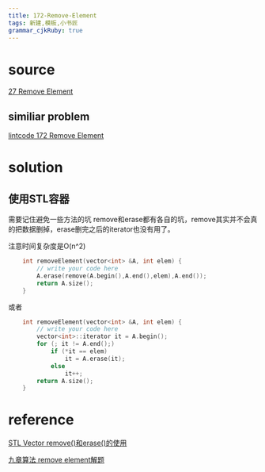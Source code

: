 ```yaml
---
title: 172-Remove-Element
tags: 新建,模板,小书匠
grammar_cjkRuby: true
---
```



# source
[27 Remove Element](https://leetcode.com/problems/remove-element/)

## similiar problem 

[lintcode 172 Remove Element](http://www.lintcode.com/en/problem/remove-element/)

# solution
## 使用STL容器

需要记住避免一些方法的坑 remove和erase都有各自的坑，remove其实并不会真的把数据删掉，erase删完之后的iterator也没有用了。

注意时间复杂度是O(n^2)
```cpp
    int removeElement(vector<int> &A, int elem) {
        // write your code here
        A.erase(remove(A.begin(),A.end(),elem),A.end());
        return A.size();
    }
```

或者 
```cpp
    int removeElement(vector<int> &A, int elem) {
        // write your code here
        vector<int>::iterator it = A.begin();
        for (; it != A.end();)
            if (*it == elem)
                it = A.erase(it);
            else
                it++;
        return A.size();
    }
```

# reference
[STL Vector remove()和erase()的使用](http://blog.csdn.net/yockie/article/details/7859330)


[九章算法 remove element解题](http://www.jiuzhang.com/solutions/remove-element/)